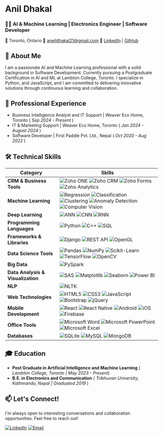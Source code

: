 # Anil Dhakal 

### 👨‍💻 AI & Machine Learning | Electronics Engineer | Software Developer
📍 Toronto, Ontario    📧 aneildhakal21@gmail.com    🔗 [LinkedIn](https://www.linkedin.com/in/anil-dhakal-380507176/) | [GitHub](https://github.com/pyserve/pyserve)

## 🚀 About Me
I am a passionate AI and Machine Learning professional with a solid background in Software Development. Currently pursuing a Postgraduate Certification in AI and ML at Lambton College, Toronto. I specialize in Python, and JavaScript, and I am committed to delivering innovative solutions through continuous learning and collaboration.

## 💼 Professional Experience
- Business Intelligence Analyst and IT Support | Weaver Eco Home, Toronto ( *Sep 2024 - Present* )
- IT & Marketing Support | Weaver Eco Home, Toronto ( *Jan 2024 - August 2024* )
- Software Developer | First Paddle Pvt. Ltd., Nepal ( *Oct 2020 - Aug 2022* )

## 🛠️ Technical Skills

| Category                     | Skills                                                                                   |
|------------------------------|------------------------------------------------------------------------------------------|
| **CRM & Business Tools**     | ![Zoho ONE](https://img.shields.io/badge/Zoho%20ONE-0072C6?style=for-the-badge&logo=zoho&logoColor=white) ![Zoho CRM](https://img.shields.io/badge/Zoho%20CRM-0072C6?style=for-the-badge&logo=zoho&logoColor=white) ![Zoho Forms](https://img.shields.io/badge/Zoho%20Forms-0072C6?style=for-the-badge&logo=zoho&logoColor=white) ![Zoho Analytics](https://img.shields.io/badge/Zoho%20Analytics-0072C6?style=for-the-badge&logo=zoho&logoColor=white) |
| **Machine Learning**         | ![Regression](https://img.shields.io/badge/Regression-FF6F00?style=for-the-badge) ![Classification](https://img.shields.io/badge/Classification-FF6F00?style=for-the-badge) ![Clustering](https://img.shields.io/badge/Clustering-FF6F00?style=for-the-badge) ![Anomaly Detection](https://img.shields.io/badge/Anomaly%20Detection-FF6F00?style=for-the-badge) ![Computer Vision](https://img.shields.io/badge/Computer%20Vision-FF6F00?style=for-the-badge) |
| **Deep Learning**            | ![ANN](https://img.shields.io/badge/ANN-FF6F00?style=for-the-badge) ![CNN](https://img.shields.io/badge/CNN-FF6F00?style=for-the-badge) ![RNN](https://img.shields.io/badge/RNN-FF6F00?style=for-the-badge) |
| **Programming Languages**    | ![Python](https://img.shields.io/badge/Python-3776AB?style=for-the-badge&logo=python&logoColor=white) ![C++](https://img.shields.io/badge/C%2B%2B-00599C?style=for-the-badge&logo=c%2B%2B&logoColor=white) ![SQL](https://img.shields.io/badge/SQL-4479A1?style=for-the-badge&logo=mysql&logoColor=white) |
| **Frameworks & Libraries**   | ![Django](https://img.shields.io/badge/Django-092E20?style=for-the-badge&logo=django&logoColor=white) ![REST API](https://img.shields.io/badge/REST%20API-FF6F00?style=for-the-badge) ![OpenGL](https://img.shields.io/badge/OpenGL-FF6F00?style=for-the-badge) |
| **Data Science Tools**       | ![Pandas](https://img.shields.io/badge/Pandas-150458?style=for-the-badge&logo=pandas&logoColor=white) ![NumPy](https://img.shields.io/badge/NumPy-013243?style=for-the-badge&logo=numpy&logoColor=white) ![Scikit-Learn](https://img.shields.io/badge/Scikit--Learn-F7931E?style=for-the-badge&logo=scikit-learn&logoColor=white) ![TensorFlow](https://img.shields.io/badge/TensorFlow-FF6F00?style=for-the-badge&logo=tensorflow&logoColor=white) ![OpenCV](https://img.shields.io/badge/OpenCV-5C3EE8?style=for-the-badge&logo=opencv&logoColor=white) |
| **Big Data**                 | ![PySpark](https://img.shields.io/badge/PySpark-E25A00?style=for-the-badge&logo=apache-spark&logoColor=white) |
| **Data Analysis & Visualization** | ![SAS](https://img.shields.io/badge/SAS-00A7E1?style=for-the-badge&logo=sas&logoColor=white) ![Matplotlib](https://img.shields.io/badge/Matplotlib-11557C?style=for-the-badge&logo=python&logoColor=white) ![Seaborn](https://img.shields.io/badge/Seaborn-30B5B5?style=for-the-badge&logo=python&logoColor=white) ![Power BI](https://img.shields.io/badge/Power_BI-F2C811?style=for-the-badge&logo=powerbi&logoColor=black) |
| **NLP**                      | ![NLTK](https://img.shields.io/badge/NLTK-5B8DF0?style=for-the-badge&logo=python&logoColor=white) |
| **Web Technologies**         | ![HTML5](https://img.shields.io/badge/HTML5-E34F26?style=for-the-badge&logo=html5&logoColor=white) ![CSS3](https://img.shields.io/badge/CSS3-1572B6?style=for-the-badge&logo=css3&logoColor=white) ![JavaScript](https://img.shields.io/badge/JavaScript-F7DF1E?style=for-the-badge&logo=javascript&logoColor=black) ![Bootstrap](https://img.shields.io/badge/Bootstrap-563D7C?style=for-the-badge&logo=bootstrap&logoColor=white) ![jQuery](https://img.shields.io/badge/jQuery-0769AD?style=for-the-badge&logo=jquery&logoColor=white) |
| **Mobile Development**       | ![React](https://img.shields.io/badge/React-20232A?style=for-the-badge&logo=react&logoColor=61DAFB) ![React Native](https://img.shields.io/badge/React_Native-20232A?style=for-the-badge&logo=react&logoColor=61DAFB) ![Android](https://img.shields.io/badge/Android-3DDC84?style=for-the-badge&logo=android&logoColor=white) ![iOS](https://img.shields.io/badge/iOS-999999?style=for-the-badge&logo=apple&logoColor=white) ![Firebase](https://img.shields.io/badge/Firebase-FFCA28?style=for-the-badge&logo=firebase&logoColor=black) |
| **Office Tools**             | ![Microsoft Word](https://img.shields.io/badge/Microsoft%20Word-2B579A?style=for-the-badge&logo=microsoftword&logoColor=white) ![Microsoft PowerPoint](https://img.shields.io/badge/Microsoft%20PowerPoint-B7472A?style=for-the-badge&logo=microsoftpowerpoint&logoColor=white) ![Microsoft Excel](https://img.shields.io/badge/Microsoft%20Excel-217346?style=for-the-badge&logo=microsoftexcel&logoColor=white) |
| **Databases**                | ![SQLite](https://img.shields.io/badge/SQLite-003B57?style=for-the-badge&logo=sqlite&logoColor=white) ![MySQL](https://img.shields.io/badge/MySQL-4479A1?style=for-the-badge&logo=mysql&logoColor=white) ![MongoDB](https://img.shields.io/badge/MongoDB-47A248?style=for-the-badge&logo=mongodb&logoColor=white) |

## 🎓 Education
- **Post Graduate in Artificial Intelligence and Machine Learning**  ( *Lambton College, Toronto | May 2023 - Present*)
- **B.E. in Electronics and Communication**  ( *Tribhuvan University, Kathmandu, Nepal | Graduated 2019* )

## 📫 Let's Connect!
I'm always open to interesting conversations and collaboration opportunities. Feel free to reach out!

[![LinkedIn](https://img.shields.io/badge/LinkedIn-0077B5?style=for-the-badge&logo=linkedin&logoColor=white)](https://www.linkedin.com/in/anil-dhakal-380507176/)
[![Email](https://img.shields.io/badge/Email-D14836?style=for-the-badge&logo=gmail&logoColor=white)](mailto:aneildhakal21@gmail.com)
